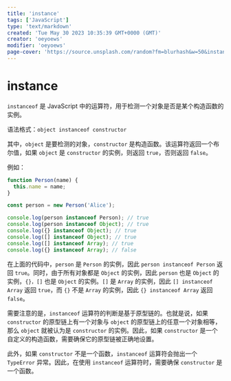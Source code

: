 ```yaml
---
title: 'instance'
tags: ['JavaScript']
type: 'text/markdown'
created: 'Tue May 30 2023 10:35:39 GMT+0000 (GMT)'
creator: 'oeyoews'
modifier: 'oeyoews'
page-cover: 'https://source.unsplash.com/random?fm=blurhash&w=50&instance'
---
```


# instance

`instanceof` 是 JavaScript 中的运算符，用于检测一个对象是否是某个构造函数的实例。

语法格式：`object instanceof constructor`

其中，`object` 是要检测的对象，`constructor` 是构造函数。该运算符返回一个布尔值，如果 `object` 是 `constructor` 的实例，则返回 `true`，否则返回 `false`。

例如：

```javascript
function Person(name) {
  this.name = name;
}

const person = new Person('Alice');

console.log(person instanceof Person); // true
console.log(person instanceof Object); // true
console.log({} instanceof Object); // true
console.log([] instanceof Object); // true
console.log([] instanceof Array); // true
console.log({} instanceof Array); // false
```

在上面的代码中，`person` 是 `Person` 的实例，因此 `person instanceof Person` 返回 `true`。同时，由于所有对象都是 `Object` 的实例，因此 `person` 也是 `Object` 的实例，`{}，[]` 也是 `Object` 的实例。`[]` 是 `Array` 的实例，因此 `[] instanceof Array` 返回 `true`，而 `{}` 不是 `Array` 的实例，因此 `{} instanceof Array` 返回 `false`。

需要注意的是，`instanceof` 运算符的判断是基于原型链的。也就是说，如果 `constructor` 的原型链上有一个对象与 `object` 的原型链上的任意一个对象相等，那么 `object` 就被认为是 `constructor` 的实例。因此，如果 `constructor` 是一个自定义的构造函数，需要确保它的原型链被正确地设置。

此外，如果 `constructor` 不是一个函数，`instanceof` 运算符会抛出一个 `TypeError` 异常。因此，在使用 `instanceof` 运算符时，需要确保 `constructor` 是一个函数。

